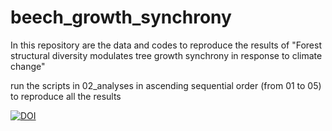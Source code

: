 # beech_growth_synchrony
In this repository are the data and codes to reproduce the results of "Forest structural diversity modulates tree growth synchrony in response to climate change"

run the scripts in 02_analyses in ascending sequential order (from 01 to 05) to reproduce all the results

<a href="https://zenodo.org/doi/10.5281/zenodo.10469193"><img src="https://zenodo.org/badge/740431056.svg" alt="DOI"></a>
